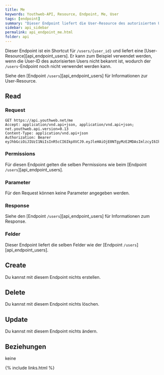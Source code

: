 ```yaml
---
title: Me
keywords: Youthweb-API, Resource, Endpoint, Me, User
tags: [endpoint]
summary: "Dieser Endpoint liefert die User-Resource des autorisierten User"
sidebar: api_sidebar
permalink: api_endpoint_me.html
folder: api
---
```


Dieser Endpoint ist ein Shortcut für `/users/{user_id}` und liefert eine [User-Resource][api_endpoint_users]. Er kann zum Beispiel verwendet werden, wenn die User-ID des autorisierten Users nicht bekannt ist, wodurch der `/users`-Endpoint noch nicht verwendet werden kann.

Siehe den [Endpoint `/users`][api_endpoint_users] für Informationen zur User-Resource.

## Read

### Request

```
GET https://api.youthweb.net/me
Accept: application/vnd.api+json, application/vnd.api+json; net.youthweb.api.version=0.13
Content-Type: application/vnd.api+json
Authorization: Bearer eyJhbGciOiJIUzI1NiIsInR5cCI6IkpXVCJ9.eyJleHAiOjE0NTgyMzE2MDAsImlzcyI6IkpOdlBnY3ROcEg1Y0s2UmMifQ.BOn0XFDDYa5iBHJb636A0C0m4sU5NO8SA_CPOVHoWNs
```

### Permissions

Für diesen Endpoint gelten die selben Permissions wie beim [Endpoint `/users`][api_endpoint_users].

### Parameter

Für den Request können keine Parameter angegeben werden.

### Response

Siehe den [Endpoint `/users`][api_endpoint_users] für Informationen zum Response.

### Felder

Dieser Endpoint liefert die selben Felder wie der [Endpoint `/users`][api_endpoint_users].

## Create

Du kannst mit diesem Endpoint nichts erstellen.

## Delete

Du kannst mit diesem Endpoint nichts löschen.

## Update

Du kannst mit diesem Endpoint nichts ändern.

## Beziehungen

keine

{% include links.html %}
